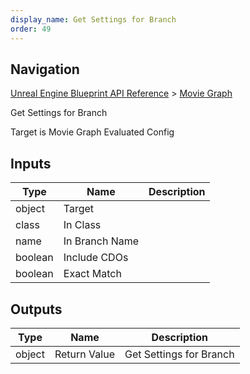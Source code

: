 ```yaml
---
display_name: Get Settings for Branch
order: 49
---
```

## Navigation

[Unreal Engine Blueprint API Reference](https://dev.epicgames.com/documentation/en-us/unreal-engine/BlueprintAPI) > [Movie Graph](https://dev.epicgames.com/documentation/en-us/unreal-engine/BlueprintAPI/MovieGraph)

Get Settings for Branch

Target is Movie Graph Evaluated Config

## Inputs

| Type | Name | Description |
| --- | --- | --- |
| object | Target |  |
| class | In Class |  |
| name | In Branch Name |  |
| boolean | Include CDOs |  |
| boolean | Exact Match |  |

## Outputs

| Type | Name | Description |
| --- | --- | --- |
| object | Return Value | Get Settings for Branch |
